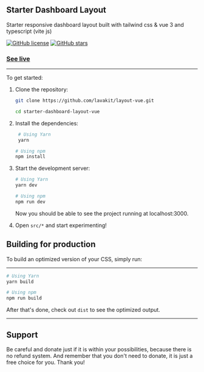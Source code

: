 ## Starter Dashboard Layout

Starter responsive dashboard layout built with tailwind css & vue 3 and typescript (vite js)


[![GitHub license](https://img.shields.io/github/license/lavakit/layout-vue)](https://github.com/lavakit/layout-vue/blob/master/LICENSE.md)
[![GitHub stars](https://img.shields.io/github/stars/lavakit/layout-vue)](https://github.com/lavakit/layout-vue/stargazers)

### [See live](https://tqhoa.github.io/layout-vue/)

---

To get started:

1. Clone the repository:

   ```bash
   git clone https://github.com/lavakit/layout-vue.git

   cd starter-dashboard-layout-vue
   ```

2. Install the dependencies:

   ```bash
    # Using Yarn
    yarn
   
   # Using npm
   npm install
   ```

3. Start the development server:

   ```bash
   # Using Yarn
   yarn dev
   
   # Using npm
   npm run dev
   ```

   Now you should be able to see the project running at localhost:3000.

4. Open `src/*` and start experimenting!

## Building for production

To build an optimized version of your CSS, simply run:
****
```bash
# Using Yarn
yarn build

# Using npm
npm run build
```

After that's done, check out `dist` to see the optimized output.

---

## Support
Be careful and donate just if it is within your possibilities, because there is no refund system. And remember that you don't need to donate, it is just a free choice for you. Thank you!